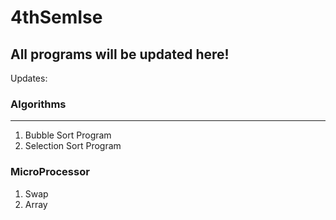 # 4thSemIse
## All programs will be updated here!
Updates:
### Algorithms
-----
1. Bubble Sort Program
2. Selection Sort Program

### MicroProcessor
1. Swap
2. Array
